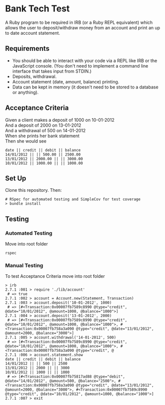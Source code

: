 # Bank Tech Test

A Ruby program to be required in IRB (or a Ruby REPL equivalent) which allows the user to deposit/withdraw money from an account and print an up to date account statement.

## Requirements

- You should be able to interact with your code via a REPL like IRB or the JavaScript console. (You don't need to implement a command line interface that takes input from STDIN.)
- Deposits, withdrawal.
- Account statement (date, amount, balance) printing.
- Data can be kept in memory (it doesn't need to be stored to a database or anything).

## Acceptance Criteria

Given a client makes a deposit of 1000 on 10-01-2012<br>
And a deposit of 2000 on 13-01-2012<br>
And a withdrawal of 500 on 14-01-2012<br>
When she prints her bank statement<br>
Then she would see
```
date || credit || debit || balance
14/01/2012 || || 500.00 || 2500.00
13/01/2012 || 2000.00 || || 3000.00
10/01/2012 || 1000.00 || || 1000.00
```

## Set Up

Clone this repository. Then:
```
# RSpec for automated testing and SimpleCov for test coverage
> bundle install
```

## Testing

### Automated Testing
Move into root folder
```
rspec
```
### Manual Testing
To test Acceptance Criteria move into root folder
```
> irb
2.7.1 :001 > require './lib/account'
 # => true 
2.7.1 :002 > account = Account.new(Statement, Transaction)
2.7.1 :003 > account.deposit('10-01-2012', 1000)
 # => [#<Transaction:0x00007fb7589c8990 @type="credit", @date="10/01/2012", @amount=1000, @balance="1000">]
2.7.1 :004 > account.deposit('13-01-2012', 2000)
 # => [#<Transaction:0x00007fb7589c8990 @type="credit", @date="10/01/2012", @amount=1000, @balance="1000">, #<Transaction:0x00007fb758a3a090 @type="credit", @date="13/01/2012", @amount=2000, @balance="3000">]
2.7.1 :005 > account.withdrawal('14-01-2012', 500)
 # => [#<Transaction:0x00007fb7589c8990 @type="credit", @date="10/01/2012", @amount=1000, @balance="1000">, #<Transaction:0x00007fb758a3a090 @type="credit", @
2.7.1 :006 > account.statement.show
date || credit || debit || balance
14/01/2012 || || 500 || 2500
13/01/2012 || 2000 || || 3000
10/01/2012 || 1000 || || 1000
 # => [#<Transaction:0x00007fb75817ad88 @type="debit", @date="14/01/2012", @amount=500, @balance="2500">, #<Transaction:0x00007fb758a3a090 @type="credit", @date="13/01/2012", @amount=2000, @balance="3000">, #<Transaction:0x00007fb7589c8990 @type="credit", @date="10/01/2012", @amount=1000, @balance="1000">]
2.7.1 :007 > exit
```

